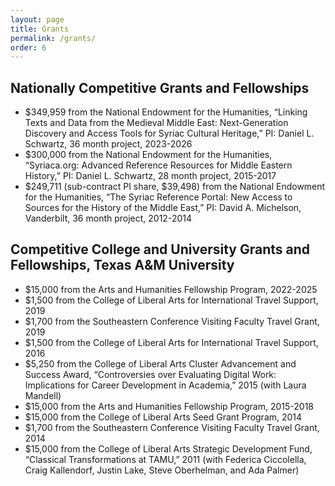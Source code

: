 ```yaml
---
layout: page
title: Grants
permalink: /grants/
order: 6
---
```


## Nationally Competitive Grants and Fellowships
- $349,959 from the National Endowment for the Humanities, “Linking Texts and Data from the Medieval Middle East: Next-Generation 
Discovery and Access Tools for Syriac Cultural Heritage,” PI: Daniel L. Schwartz, 36 month project, 2023-2026
- $300,000 from the National Endowment for the Humanities, “Syriaca.org: Advanced Reference Resources for Middle Eastern History,” 
PI: Daniel L. Schwartz, 28 month project, 2015-2017
- $249,711 (sub-contract PI share, $39,498) from the National Endowment for the Humanities, “The Syriac Reference Portal: 
New Access to Sources for the History of the Middle East,” PI: David A. Michelson, Vanderbilt, 36 month project, 2012-2014


## Competitive College and University Grants and Fellowships, Texas A&M University
- $15,000 from the Arts and Humanities Fellowship Program, 2022-2025
- $1,500 from the College of Liberal Arts for International Travel Support, 2019
- $1,700 from the Southeastern Conference Visiting Faculty Travel Grant, 2019
- $1,500 from the College of Liberal Arts for International Travel Support, 2016
- $5,250 from the College of Liberal Arts Cluster Advancement and Success Award, “Controversies over Evaluating Digital Work: Implications for Career Development in Academia,” 2015 (with Laura Mandell)
- $15,000 from the Arts and Humanities Fellowship Program, 2015-2018
- $15,000 from the College of Liberal Arts Seed Grant Program, 2014
- $1,700 from the Southeastern Conference Visiting Faculty Travel Grant, 2014
- $15,000 from the College of Liberal Arts Strategic Development Fund, “Classical Transformations at TAMU,” 2011 (with Federica Ciccolella, Craig Kallendorf, Justin Lake, Steve Oberhelman, and Ada Palmer)


[jekyll-organization]: https://github.com/jekyll
